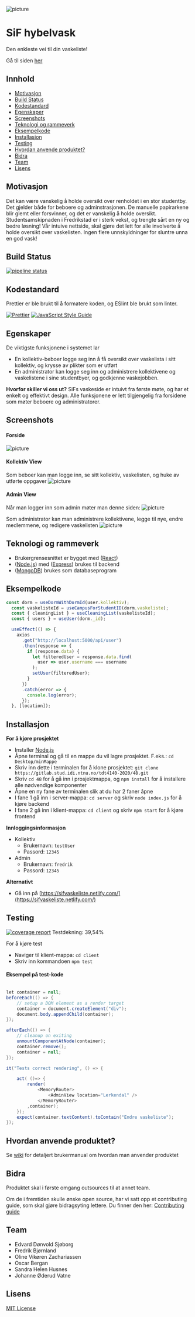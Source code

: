 ![picture](Screenshots/overskrift.jpg)
# SiF hybelvask

Den enkleste vei til din vaskeliste!

Gå til siden [her](https://sifvaskeliste.netlify.com/)

## Innhold
* [Motivasjon](#motivasjon)
* [Build Status](#build-status)
* [Kodestandard](#kodestandard)
* [Egenskaper](#egenskaper)
* [Screenshots](#screenshots)
* [Teknologi og rammeverk](#teknologi-og-rammeverk)
* [Eksempelkode](#eksempelkode)
* [Installasjon](#installasjon)
* [Testing](#testing)
* [Hvordan anvende produktet?](#hvordan-anvende-produktet)
* [Bidra](#bidra)
* [Team](#team)
* [Lisens](#lisens)

## Motivasjon
Det kan være vanskelig å holde oversikt over renholdet i en stor studentby. Det gjelder både for beboere og adminstrasjonen. De manuelle papirarkene blir glemt eller forsvinner, og det er vanskelig å holde oversikt. Studentsamskipnaden i Fredrikstad er i sterk vekst, og trengte sårt en ny og bedre løsning! Vår intuive nettside, skal gjøre det lett for alle involverte å holde oversikt over vaskelisten. Ingen flere unnskyldninger for sluntre unna en god vask!


## Build Status

[![pipeline status](https://gitlab.stud.idi.ntnu.no/tdt4140-2020/48/badges/master/pipeline.svg)](https://gitlab.stud.idi.ntnu.no/tdt4140-2020/48/-/commits/master)

## Kodestandard
Prettier er ble brukt til å formatere koden, og ESlint ble brukt som linter.

[![Prettier](https://camo.githubusercontent.com/687a8ae8d15f9409617d2cc5a30292a884f6813a/68747470733a2f2f696d672e736869656c64732e696f2f62616467652f636f64655f7374796c652d70726574746965722d6666363962342e7376673f7374796c653d666c61742d737175617265)](https://github.com/prettier/prettier-vscode#badge)
[![JavaScript Style Guide](https://img.shields.io/badge/code_style-standard-brightgreen.svg)](https://standardjs.com)

## Egenskaper

De viktigste funksjonene i systemet lar
- En kollektiv-beboer logge seg inn å få oversikt over vaskelista i sitt kollektiv, og krysse av plikter som er utført
- En administrator kan logge seg inn og administrere kollektivene og vaskelistene i sine studentbyer, og godkjenne vaskejobben. 

**Hvorfor skiller vi oss ut?**
SiFs vaskeside er intuivt fra første møte, og har et enkelt og effektivt design. Alle funksjonene er lett tilgjengelig fra forsidene som møter beboere og administratorer.


## Screenshots
#### Forside
![picture](Screenshots/forside.JPG)

#### Kollektiv View
Som beboer kan man logge inn, se sitt kollektiv, vaskelisten, og huke av utførte oppgaver
![picture](Screenshots/kollektivView.JPG)

#### Admin View
Når man logger inn som admin møter man denne siden:
![picture](Screenshots/adminview.JPG)

Som administrator kan man administrere kollektivene, legge til nye, endre medlemmene, og redigere vaskelisten
![picture](Screenshots/adminFunksjoner.jpg)


## Teknologi og rammeverk
- Brukergrensesnittet er bygget med ([React](https://reactjs.org/))
- ([Node.js](https://nodejs.org/en/)) med ([Express](https://expressjs.com/)) brukes til backend
- ([MongoDB](https://www.mongodb.com/)) brukes som databaseprogram


## Eksempelkode

```javascript
const dorm = useDormWithDormId(user.kollektiv);
  const vaskelisteId = useCampusForStudentID(dorm.vaskeliste);
  const { cleaningList } = useCleaningList(vaskelisteId);
  const { users } = useUser(dorm._id);

  useEffect(() => {
    axios
      .get("http://localhost:5000/api/user")
      .then(response => {
        if (response.data) {
          let filteredUser = response.data.find(
            user => user.username === username
          );
          setUser(filteredUser);
        }
      })
      .catch(error => {
        console.log(error);
      });
  }, [location]);
```

## Installasjon
**For å kjøre prosjektet**
- Installer [Node.js](https://nodejs.org)
- Åpne terminal og gå til en mappe du vil lagre prosjektet. F.eks.: `cd Desktop/minMappe`
- Skriv inn dette i terminalen for å klone prosjektet: `git clone https://gitlab.stud.idi.ntnu.no/tdt4140-2020/48.git`
- Skriv `cd 48` for å gå inn i prosjektmappa, og `npm install` for å installere alle nødvendige komponenter
- Åpne en ny fane av terminalen slik at du har 2 faner åpne
- I fane 1 gå inn i server-mappa: `cd server` og skriv `node index.js` for å kjøre backend
- I fane 2 gå inn i klient-mappa: `cd client` og skriv `npm start` for å kjøre frontend

**Innloggingsinformasjon**
*  Kollektiv
   - Brukernavn: `testUser`
   - Passord: `12345`
*  Admin
   - Brukernavn: `fredrik`
   - Passord: `12345`


**Alternativt**
*  Gå inn på [https://sifvaskeliste.netlify.com/](https://sifvaskeliste.netlify.com/)

## Testing

[![coverage report](https://gitlab.stud.idi.ntnu.no/tdt4140-2020/48/badges/master/coverage.svg)](https://gitlab.stud.idi.ntnu.no/tdt4140-2020/48/-/commits/master)
Testdekning: 39,54%

For å kjøre test 
- Naviger til klient-mappa: `cd client`
- Skriv inn kommandoen `npm test`

#### Eksempel på test-kode

```java

let container = null;
beforeEach(() => {
    // setup a DOM element as a render target
    container = document.createElement("div");
    document.body.appendChild(container);
});

afterEach(() => {
    // cleanup on exiting
    unmountComponentAtNode(container);
    container.remove();
    container = null;
});

it("Tests correct rendering", () => {

    act( ()=> {
        render(
            <MemoryRouter>
                <AdminView location="Lerkendal" />
            </MemoryRouter>
        ,container);
    });
    expect(container.textContent).toContain("Endre vaskeliste");
});


```

## Hvordan anvende produktet?
Se [wiki](https://gitlab.stud.idi.ntnu.no/tdt4140-2020/48/-/wikis/Brukermanual) for detaljert brukermanual om hvordan man anvender produktet

## Bidra
Produktet skal i første omgang outsources til at annet team. 

Om de i fremtiden skulle ønske open source, har vi satt opp et contributing guide, som skal gjøre bidragsyting lettere.  Du finner den her: [Contributing guide](CONTRIBUTING.md)

## Team
- Edvard Dønvold Sjøborg
- Fredrik Bjørnland
- Oline Vikøren Zachariassen
- Oscar Bergan
- Sandra Helen Husnes
- Johanne Øderud Vatne


## Lisens
[MIT License](LICENSE)
